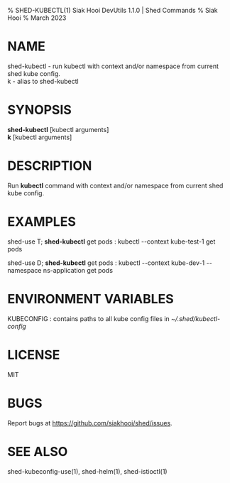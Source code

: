 % SHED-KUBECTL(1) Siak Hooi DevUtils 1.1.0 | Shed Commands
% Siak Hooi
% March 2023

# NAME
shed-kubectl - run kubectl with context and/or namespace from current shed kube config.\
k - alias to shed-kubectl

# SYNOPSIS
**shed-kubectl** [kubectl arguments]\
**k**  [kubectl arguments]

# DESCRIPTION
Run **kubectl** command with context and/or namespace from current shed kube config.

# EXAMPLES
shed-use T; **shed-kubectl** get pods
: kubectl --context kube-test-1 get pods

shed-use D; **shed-kubectl** get pods
: kubectl --context kube-dev-1 --namespace ns-application get pods

# ENVIRONMENT VARIABLES
KUBECONFIG
: contains paths to all kube config files in *~/.shed/kubectl-config*

# LICENSE
MIT

# BUGS
Report bugs at https://github.com/siakhooi/shed/issues.

# SEE ALSO
shed-kubeconfig-use(1), shed-helm(1), shed-istioctl(1)